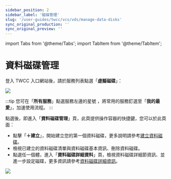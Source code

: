 ```yaml
---
sidebar_position: 2
sidebar_label: '磁碟管理'
slug: '/user-guides/twcc/vcs/vds/manage-data-disks'
sync_original_production: '' 
sync_original_preview: '' 
---
```


import Tabs from '@theme/Tabs';
import TabItem from '@theme/TabItem';

# 資料磁碟管理

登入 TWCC 入口網站後，請於服務列表點選「**虛擬磁碟**」：

![](https://cos.twcc.ai/SYS-MANUAL/uploads/upload_5491a3fa25058a188c04c8adacde0f79.png)

:::tip
您可在「**所有服務**」點選服務左邊的星號 <i class="fa fa-star-o" aria-hidden="true"></i>，將常用的服務釘選至「**我的最愛**」，加速使用流程。
:::

點選後，即進入「**資料磁碟管理**」頁，此頁提供操作容器的快捷鍵，您可以於此頁面：

- 點擊「**＋建立**」，開始建立您的第一個資料磁碟，更多說明請參考[建立資料磁碟](/docs/user-guides/twcc/ccs-interactive-container/create-containers)。
- 檢視已建立的資料磁碟清單與資料磁碟基本資訊、刪除資料磁碟。
- 點選任一個體，進入「**資料磁碟詳細資料**」頁，檢視資料磁碟詳細節資訊、並進一步設定磁碟，更多資訊請參考[資料磁碟詳細資訊](/docs/user-guides/twcc/ccs-interactive-container/containers/details)。

![](https://cos.twcc.ai/SYS-MANUAL/uploads/upload_5d355da56d7b0dd4c1d31b98abe388ac.png)
